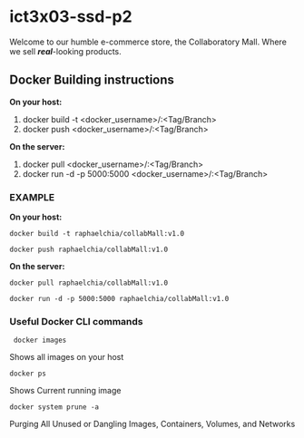 # ict3x03-ssd-p2
Welcome to our humble e-commerce store, the Collaboratory Mall. Where we sell _**real**_-looking products.

## Docker Building instructions
**On your host:**
1. docker build -t <docker_username>/<anyName>:<Tag/Branch>
1. docker push <docker_username>/<anyName>:<Tag/Branch>

**On the server:**
1. docker pull <docker_username>/<anyName>:<Tag/Branch>
1. docker run -d -p 5000:5000 <docker_username>/<anyName>:<Tag/Branch>


### **EXAMPLE**

**On your host:**

`docker build -t raphaelchia/collabMall:v1.0`

`docker push raphaelchia/collabMall:v1.0`

**On the server:**

`docker pull raphaelchia/collabMall:v1.0`

`docker run -d -p 5000:5000 raphaelchia/collabMall:v1.0`

### Useful Docker CLI commands
` docker images`

Shows all images on your host

` docker ps `

Shows Current running image

`docker system prune -a`

Purging All Unused or Dangling Images, Containers, Volumes, and Networks
